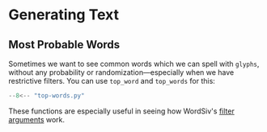 # Generating Text

## Most Probable Words

Sometimes we want to see common words which we can spell with `glyphs`, without
any probability or randomization—especially when we have restrictive filters.
You can use `top_word` and `top_words` for this:

```python
--8<-- "top-words.py"
```

These functions are especially useful in seeing how WordSiv's
[filter arguments](filtering-words.md) work.
